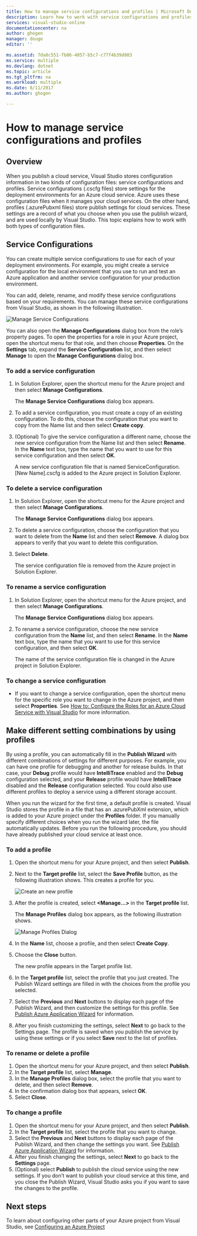 ```yaml
---
title: How to manage service configurations and profiles | Microsoft Docs
description: Learn how to work with service configurations and profiles configuration files| which store settings for the deployment environments and publish settings for cloud services.
services: visual-studio-online
documentationcenter: na
author: ghogen
manager: douge
editor: ''

ms.assetid: 7da8c551-fb06-4057-b5c7-c77f4b39d803
ms.service: multiple
ms.devlang: dotnet
ms.topic: article
ms.tgt_pltfrm: na
ms.workload: multiple
ms.date: 8/11/2017
ms.author: ghogen

---
```

# How to manage service configurations and profiles
## Overview
When you publish a cloud service, Visual Studio stores configuration information in two kinds of configuration files: service configurations and profiles. Service configurations (.cscfg files) store settings for the deployment environments for an Azure cloud service. Azure uses these configuration files when it manages your cloud services. On the other hand, profiles (.azurePubxml files) store publish settings for cloud services. These settings are a record of what you choose when you use the publish wizard, and are used locally by Visual Studio. This topic explains how to work with both types of configuration files.

## Service Configurations
You can create multiple service configurations to use for each of your deployment environments. For example, you might create a service configuration for the local environment that you use to run and test an Azure application and another service configuration for your production environment.

You can add, delete, rename, and modify these service configurations based on your requirements. You can manage these service configurations from Visual Studio, as shown in the following illustration.

![Manage Service Configurations](./media/vs-azure-tools-service-configurations-and-profiles-how-to-manage/manage-service-config.png)

You can also open the **Manage Configurations** dialog box from the role’s property pages. To open the properties for a role in your Azure project, open the shortcut menu for that role, and then choose **Properties**. On the **Settings** tab, expand the **Service Configuration** list, and then select **Manage** to open the **Manage Configurations** dialog box.

### To add a service configuration
1. In Solution Explorer, open the shortcut menu for the Azure project and then select **Manage Configurations**.
   
    The **Manage Service Configurations** dialog box appears.
2. To add a service configuration, you must create a copy of an existing configuration. To do this, choose the configuration that you want to copy from the Name list and then select **Create copy**.
3. (Optional) To give the service configuration a different name, choose the new service configuration from the Name list and then select **Rename**. In the **Name** text box, type the name that you want to use for this service configuration and then select **OK**.
   
    A new service configuration file that is named ServiceConfiguration.[New Name].cscfg is added to the Azure project in Solution Explorer.

### To delete a service configuration
1. In Solution Explorer, open the shortcut menu for the Azure project and then select **Manage Configurations**.
   
    The **Manage Service Configurations** dialog box appears.
2. To delete a service configuration, choose the configuration that you want to delete from the **Name** list and then select **Remove**. A dialog box appears to verify that you want to delete this configuration.
3. Select **Delete**.
   
     The service configuration file is removed from the Azure project in Solution Explorer.

### To rename a service configuration
1. In Solution Explorer, open the shortcut menu for the Azure project, and then select **Manage Configurations**.
   
    The **Manage Service Configurations** dialog box appears.
2. To rename a service configuration, choose the new service configuration from the **Name** list, and then select **Rename**. In the **Name** text box, type the name that you want to use for this service configuration, and then select **OK**.
   
    The name of the service configuration file is changed in the Azure project in Solution Explorer.

### To change a service configuration
* If you want to change a service configuration, open the shortcut menu for the specific role you want to change in the Azure project, and then select **Properties**. See [How to: Configure the Roles for an Azure Cloud Service with Visual Studio](https://docs.microsoft.com/azure/vs-azure-tools-configure-roles-for-cloud-service) for more information.

## Make different setting combinations by using profiles
By using a profile, you can automatically fill in the **Publish Wizard** with different combinations of settings for different purposes. For example, you can have one profile for debugging and another for release builds. In that case, your **Debug** profile would have **IntelliTrace** enabled and the **Debug** configuration selected, and your **Release** profile would have **IntelliTrace** disabled and the **Release** configuration selected. You could also use different profiles to deploy a service using a different storage account.

When you run the wizard for the first time, a default profile is created. Visual Studio stores the profile in a file that has an .azurePubXml extension, which is added to your Azure project under the **Profiles** folder. If you manually specify different choices when you run the wizard later, the file automatically updates. Before you run the following procedure, you should have already published your cloud service at least once.

### To add a profile
1. Open the shortcut menu for your Azure project, and then select **Publish**.
2. Next to the **Target profile** list, select the **Save Profile** button, as the following illustration shows. This creates a profile for you.
   
    ![Create an new profile](./media/vs-azure-tools-service-configurations-and-profiles-how-to-manage/create-new-profile.png)
3. After the profile is created, select **<Manage…>** in the **Target profile** list.
   
    The **Manage Profiles** dialog box appears, as the following illustration shows.
   
    ![Manage Profiles Dialog](./media/vs-azure-tools-service-configurations-and-profiles-how-to-manage/manage-profiles.png)
4. In the **Name** list, choose a profile, and then select **Create Copy**.
5. Choose the **Close** button.
   
    The new profile appears in the Target profile list.
6. In the **Target profile** list, select the profile that you just created. The Publish Wizard settings are filled in with the choices from the profile you selected.
7. Select the **Previous** and **Next** buttons to display each page of the Publish Wizard, and then customize the settings for this profile. See [Publish Azure Application Wizard](http://go.microsoft.com/fwlink/p/?LinkID=623085) for information.
8. After you finish customizing the settings, select **Next** to go back to the Settings page. The profile is saved when you publish the service by using these settings or if you select **Save** next to the list of profiles.

### To rename or delete a profile
1. Open the shortcut menu for your Azure project, and then select **Publish**.
2. In the **Target profile** list, select **Manage**.
3. In the **Manage Profiles** dialog box, select the profile that you want to delete, and then select **Remove**.
4. In the confirmation dialog box that appears, select **OK**.
5. Select **Close**.

### To change a profile
1. Open the shortcut menu for your Azure project, and then select **Publish**.
2. In the **Target profile** list, select the profile that you want to change.
3. Select the **Previous** and **Next** buttons to display each page of the Publish Wizard, and then change the settings you want. See [Publish Azure Application Wizard](http://go.microsoft.com/fwlink/p/?LinkID=623085) for information.
4. After you finish changing the settings, select **Next** to go back to the **Settings** page.
5. (Optional) select **Publish** to publish the cloud service using the new settings. If you don’t want to publish your cloud service at this time, and you close the Publish Wizard, Visual Studio asks you if you want to save the changes to the profile.

## Next steps
To learn about configuring other parts of your Azure project from Visual Studio, see [Configuring an Azure Project](http://go.microsoft.com/fwlink/p/?LinkID=623075)

